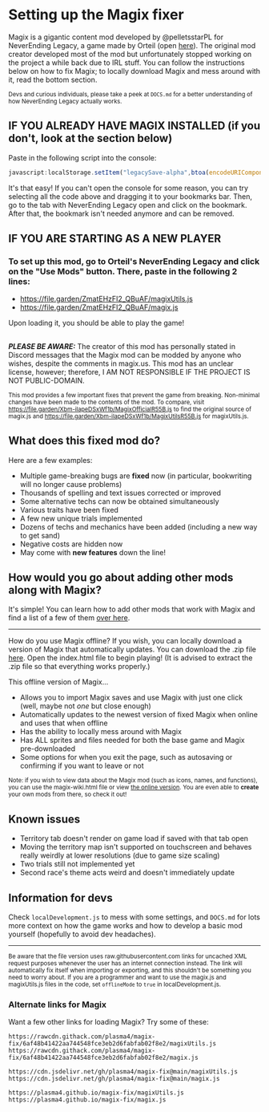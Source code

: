 # Setting up the Magix fixer
Magix is a gigantic content mod developed by @pelletsstarPL for NeverEnding Legacy, a game made by Orteil (open [here](https://orteil.dashnet.org/legacy/)). The original mod creator developed most of the mod but unfortunately stopped working on the project a while back due to IRL stuff. You can follow the instructions below on how to fix Magix; to locally download Magix and mess around with it, read the bottom section.

<sup>Devs and curious individuals, please take a peek at `DOCS.md` for a better understanding of how NeverEnding Legacy actually works.</sup>
## IF YOU ALREADY HAVE MAGIX INSTALLED (if you don't, look at the section below)
Paste in the following script into the console:
```js
javascript:localStorage.setItem("legacySave-alpha",btoa(encodeURIComponent(decodeURIComponent(atob(localStorage.getItem("legacySave-alpha"))).replace("Xbm-ilapeDSxWf1b/MagixOfficialR55B.js","ZmatEHzFI2_QBuAF/magix.js").replace("Xbm-ilapeDSxWf1b/MagixUtilsR55B.js","ZmatEHzFI2_QBuAF/magixUtils.js")))),location.reload()
```
It's that easy! If you can't open the console for some reason, you can try selecting all the code above and dragging it to your bookmarks bar. Then, go to the tab with NeverEnding Legacy open and click on the bookmark. After that, the bookmark isn't needed anymore and can be removed.
## IF YOU ARE STARTING AS A NEW PLAYER
### To set up this mod, go to Orteil's NeverEnding Legacy and click on the "Use Mods" button. There, paste in the following 2 lines:
- https://file.garden/ZmatEHzFI2_QBuAF/magixUtils.js
- https://file.garden/ZmatEHzFI2_QBuAF/magix.js

Upon loading it, you should be able to play the game!
##
***PLEASE BE AWARE:*** The creator of this mod has personally stated in Discord messages that the Magix mod can be modded by anyone who wishes, despite the comments in magix.us. This mod has an unclear license, however; therefore, I AM NOT RESPONSIBLE IF THE PROJECT IS NOT PUBLIC-DOMAIN.

<sup>This mod provides a few important fixes that prevent the game from breaking. Non-minimal changes have been made to the contents of the mod. To compare, visit https://file.garden/Xbm-ilapeDSxWf1b/MagixOfficialR55B.js to find the original source of magix.js and https://file.garden/Xbm-ilapeDSxWf1b/MagixUtilsR55B.js for magixUtils.js.</sup>
## What does this fixed mod do?
Here are a few examples:
- Multiple game-breaking bugs are **fixed** now (in particular, bookwriting will no longer cause problems)
- Thousands of spelling and text issues corrected or improved
- Some alternative techs can now be obtained simultaneously
- Various traits have been fixed
- A few new unique trials implemented
- Dozens of techs and mechanics have been added (including a new way to get sand)
- Negative costs are hidden now
- May come with **new features** down the line!
## How would you go about adding other mods along with Magix?
It's simple! You can learn how to add other mods that work with Magix and find a list of a few of them [over here](https://github.com/plasma4/magix-extras/blob/master/README.md).

---
How do you use Magix offline?
If you wish, you can locally download a version of Magix that automatically updates. You can download the .zip file [here](https://github.com/plasma4/magix-fix/archive/refs/heads/main.zip). Open the index.html file to begin playing! (It is advised to extract the .zip file so that everything works properly.)

This offline version of Magix...
- Allows you to import Magix saves and use Magix with just one click (well, maybe not *one* but close enough)
- Automatically updates to the newest version of fixed Magix when online and uses that when offline
- Has the ability to locally mess around with Magix
- Has ALL sprites and files needed for both the base game and Magix pre-downloaded
- Some options for when you exit the page, such as autosaving or confirming if you want to leave or not

<sup>Note: if you wish to view data about the Magix mod (such as icons, names, and functions), you can use the magix-wiki.html file or view [the online version](https://plasma4.github.io/magix-fix/magix-wiki.html). You are even able to **create** your own mods from there, so check it out!</sup>

## Known issues
- Territory tab doesn't render on game load if saved with that tab open
- Moving the territory map isn't supported on touchscreen and behaves really weirdly at lower resolutions (due to game size scaling)
- Two trials still not implemented yet
- Second race's theme acts weird and doesn't immediately update

## Information for devs
Check `localDevelopment.js` to mess with some settings, and `DOCS.md` for lots more context on how the game works and how to develop a basic mod yourself (hopefully to avoid dev headaches).

---
<sup>Be aware that the file version uses raw.githubusercontent.com links for uncached XML request purposes whenever the user has an internet connection instead. The link will automatically fix itself when importing or exporting, and this shouldn't be something you need to worry about. If you are a programmer and want to use the magix.js and magixUtils.js files in the code, set `offlineMode` to `true` in localDevelopment.js.</sup>
### Alternate links for Magix
Want a few other links for loading Magix? Try some of these:
```
https://rawcdn.githack.com/plasma4/magix-fix/6af48b41422aa744548fce3eb2d6fabfab02f8e2/magixUtils.js
https://rawcdn.githack.com/plasma4/magix-fix/6af48b41422aa744548fce3eb2d6fabfab02f8e2/magix.js
```
```
https://cdn.jsdelivr.net/gh/plasma4/magix-fix@main/magixUtils.js
https://cdn.jsdelivr.net/gh/plasma4/magix-fix@main/magix.js
```
```
https://plasma4.github.io/magix-fix/magixUtils.js
https://plasma4.github.io/magix-fix/magix.js
```